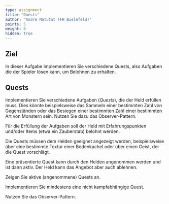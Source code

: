 ```yaml
---
type: assignment
title: "Quests"
author: "Andre Matutat (FH Bielefeld)"
points: 5
weight: 8
hidden: true
---
```


## Ziel

In dieser Aufgabe implementieren Sie verschiedene Quests, also Aufgaben die der Spieler lösen kann, um Belohnen zu erhalten.


## Quests

Implementieren Sie verschiedene Aufgaben (*Quests*), die der Held erfüllen muss. Dies könnte beispielsweise das Sammeln einer bestimmten Zahl von Gegenständen oder das Besiegen einer bestimmten Zahl einer bestimmten Art von Monstern sein. Nutzen Sie dazu das Observer-Pattern.

Für die Erfüllung der Aufgaben soll der Held mit Erfahrungspunkten und/oder Items (etwa ein Zauberstab) belohnt werden.

Die Quests müssen dem Helden geeignet angezeigt werden, beispielsweise über eine bestimmte Textur einer Bodenkachel oder über einen Geist, der die Quest vorschlägt.

Eine präsentierte Quest kann durch den Helden angenommen werden und ist dann aktiv. Der Held kann das Angebot aber auch ablehnen.

Zeigen Sie aktive (angenommene) Quests an.

Implementieren Sie mindestens eine nicht kampfabhängige Quest.

Nutzen Sie das Observer-Pattern.

